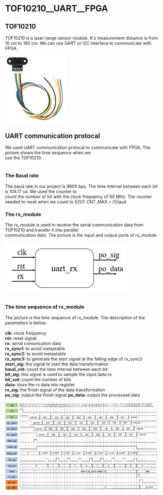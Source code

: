 # TOF10210__UART__FPGA

## TOF10210 
TOF10210 is a laser range sensor module. It's measurement distance is from 10 cm to 180 cm. We can
use UART or I2C interface to communicate with FPGA.<br>
<br>
<img src="https://github.com/tim8557/TOF10210__UART__FPGA/blob/main/images/sensor_photo.jpg" width="200" ><br>

## UART communication protocal
We used UART communication protocal to communicate with FPGA. The picture shows the time sequence when we<br>
use the TOF10210.<br>
<br>
### The Baud rate
The baud rate in our project is 9600 bps. The time interval between each bit is 104.17 us. We used the counter to<br>
count the number of bit with the clock frequency of 50 MHz. The counter needed to reset when we count to 5207.
CNT_MAX = (1/(aud 

### The rx_module
The rx_module is used to receive the serial communication data from TOF10210 and transfer it into parallel<br>
communication data. The picture is the input and output ports of rx_module.<br>
<br>
<img src="https://github.com/tim8557/TOF10210__UART__FPGA/blob/main/images/rx_module.JPG" width="400" ><br>
<br>
### The time sequence of rx_module
The picture is the time sequence of rx_module. The description of the parameters is below.<br>
<br>
**clk:** clock frequency<br>
**rst:** reset signal<br>
**rx:** serial comunication data<br>
**rx_sync1:** to avoid metastable<br>
**rx_sync2:** to avoid metastable<br>
**rx_sync3:** to generate the start signal at the falling edge of rx_sync2<br>
**start_sig:** the signal to start the data transformation<br>
**baud_cnt:** count the time interval between each bit<br>
**bit_sig:** this signal is used to sample the input data rx<br>
**bit_cnt:** count the number of bits<br>
**data:** store the rx data into register<br>
**rx_sig:** the finish signal of the data transformation<br>
**po_sig:** output the finish signal
**po_data:** output the processed data<br>
<br>
![image](https://github.com/tim8557/TOF10210__UART__FPGA/blob/main/images/rx_time_sequence_2.JPG)<br>
